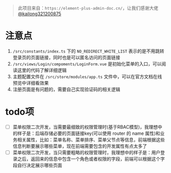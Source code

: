 > 此项目来自：`https://element-plus-admin-doc.cn/`，让我们感谢大佬 [@kailong321200875](https://github.com/kailong321200875)

# 注意点

1. `/src/constants/index.ts` 下的 `NO_REDIRECT_WHITE_LIST` 表示的是不用跳转登录页的页面链接，同时也是可以匿名访问的页面链接
2. `/src/views/Login/compoments/LoginForm.vue` 是初始化菜单的入口，可以阅读这里的代码了解详细逻辑
3. 主题配置文件在 `/src/store/modules/app.ts` 文件中，可以在官方文档在线预览中详细看效果
4. 注册页面是有问题的，需要自己实现验证码的相关逻辑

# todo项

* [ ] 菜单权限二次开发，当需要最细致的权限管理时(基于RBAC模型)，我理想中的样子是：后端存储必要的页面链接key(可以使用 router 的 name 属性)和业务相关属性，比如：菜单名称、菜单排序、菜单父节点等信息，前端根据这些信息判断要展示哪些菜单，现在前端需要包含的开发属性有点太多了
* [ ] 菜单权限二次开发，当只需要粗略的权限管理时，我理想中的样子是：用户登录之后，返回来的信息中包含一个角色或者权限的字段，前端可以根据这个字段自行决定展示哪些页面
